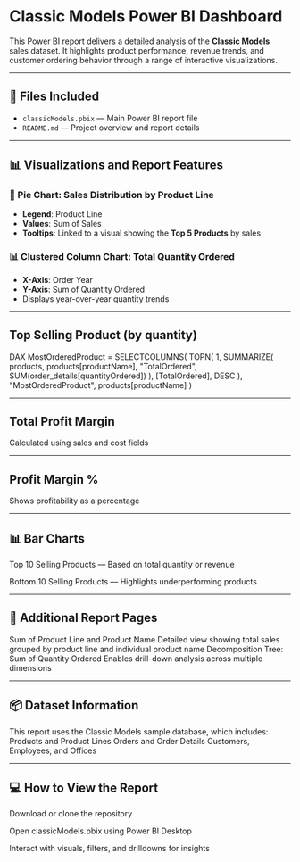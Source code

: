 # Classic Models Power BI Dashboard

This Power BI report delivers a detailed analysis of the **Classic Models** sales dataset. It highlights product performance, revenue trends, and customer ordering behavior through a range of interactive visualizations.

---

## 📁 Files Included

- `classicModels.pbix` — Main Power BI report file  
- `README.md` — Project overview and report details

---------------------------------------

## 📊 Visualizations and Report Features

### 🥧 Pie Chart: Sales Distribution by Product Line
- **Legend**: Product Line  
- **Values**: Sum of Sales  
- **Tooltips**: Linked to a visual showing the **Top 5 Products** by sales

### 📊 Clustered Column Chart: Total Quantity Ordered
- **X-Axis**: Order Year  
- **Y-Axis**: Sum of Quantity Ordered  
- Displays year-over-year quantity trends

---------------------------------------

## Top Selling Product (by quantity)

DAX
MostOrderedProduct = 
SELECTCOLUMNS(
    TOPN(
        1,
        SUMMARIZE(
            products,
            products[productName],
            "TotalOrdered", SUM(order_details[quantityOrdered])
        ),
        [TotalOrdered], DESC
    ),
    "MostOrderedProduct", products[productName]
)

---------------------------------------

## Total Profit Margin
Calculated using sales and cost fields

---------------------------------------

## Profit Margin %
Shows profitability as a percentage

---------------------------------------

## 📊 Bar Charts
Top 10 Selling Products — Based on total quantity or revenue

Bottom 10 Selling Products — Highlights underperforming products

---------------------------------------

## 📄 Additional Report Pages
Sum of Product Line and Product Name
Detailed view showing total sales grouped by product line and individual product name
Decomposition Tree: Sum of Quantity Ordered
Enables drill-down analysis across multiple dimensions

---------------------------------------

## 📦 Dataset Information
This report uses the Classic Models sample database, which includes:
Products and Product Lines
Orders and Order Details
Customers, Employees, and Offices

---------------------------------------

## 💻 How to View the Report
Download or clone the repository

Open classicModels.pbix using Power BI Desktop

Interact with visuals, filters, and drilldowns for insights
